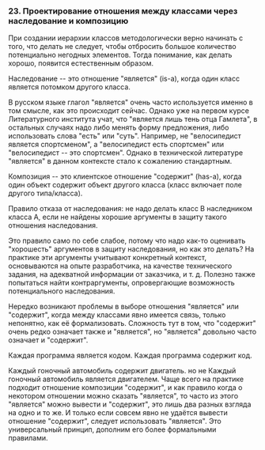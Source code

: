 ###  23. Проектирование отношения между классами через наследование и композицию

При создании иерархии классов методологически верно начинать с того, что делать не следует, чтобы отбросить большое количество потенциально негодных элементов. Тогда понимание, как делать хорошо, появится естественным образом.

Наследование -- это отношение "является" (is-a), когда один класс является потомком другого класса.

В русском языке глагол "является" очень часто используется именно в том смысле, как это происходит сейчас. Однако уже на первом курсе Литературного института учат, что "является лишь тень отца Гамлета", в остальных случаях надо либо менять форму предложения, либо использовать слова "есть" или "суть". Например, не "велосипедист является спортсменом", а "велосипедист есть спортсмен" или "велосипедист -- это спортсмен". Однако в технической литературе "является" в данном контексте стало к сожалению стандартным.

Композиция -- это клиентское отношение "содержит" (has-a), когда один объект содержит объект другого класса (класс включает поле другого типа/класса).

Правило отказа от наследования: не надо делать класс B наследником класса A, если не найдены хорошие аргументы в защиту такого отношения наследования.

Это правило само по себе слабое, потому что надо как-то оценивать "хорошесть" аргументов в защиту наследования, но как это делать? На практике эти аргументы учитывают конкретный контекст, основываются на опыте разработчика, на качестве технического задания, на адекватной информации от заказчика, и т. д. Полезно также попытаться найти контраргументы, опровергающие возможность потенциального наследования.

Нередко возникают проблемы в выборе отношения "является" или "содержит", когда между классами явно имеется связь, только непонятно, как её формализовать. Сложность тут в том, что "содержит" очень редко означает также и "является", но "является" довольно часто означает и "содержит".

Каждая программа является кодом.
Каждая программа содержит код. 

Каждый гоночный автомобиль содержит двигатель. 
но не
Каждый гоночный автомобиль является двигателем. 
Чаще всего на практике подходит отношение композиции "содержит", и как правило когда о некотором отношении можно сказать "является", то часто из этого "является" можно вывести и "содержит", это лишь два разных взгляда на одно и то же. И только если совсем явно не удаётся вывести отношение "содержит", следует использовать "является". Это универсальный принцип, дополним его более формальными правилами.
